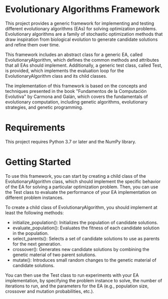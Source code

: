 
# Evolutionary Algorithms Framework
 This project provides a generic framework for implementing and testing different evolutionary algorithms (EAs) for solving optimization problems. Evolutionary algorithms are a family of stochastic optimization methods that draw inspiration from biological evolution to generate candidate solutions and refine them over time.

 This framework includes an abstract class for a generic EA, called EvolutionaryAlgorithm, which defines the common methods and attributes that all EAs should implement. Additionally, a generic test class, called Test, is provided, which implements the evaluation loop for the EvolutionaryAlgorithm class and its child classes.

 The implementation of this framework is based on the concepts and techniques presented in the book "Fundamentos de la Computación Evolutiva" by Carmona and Galán, which covers the fundamentals of evolutionary computation, including genetic algorithms, evolutionary strategies, and genetic programming.

# Requirements
 This project requires Python 3.7 or later and the NumPy library.

# Getting Started
 To use this framework, you can start by creating a child class of the EvolutionaryAlgorithm class, which should implement the specific behavior of the EA for solving a particular optimization problem. Then, you can use the Test class to evaluate the performance of your EA implementation on different problem instances.

To create a child class of EvolutionaryAlgorithm, you should implement at least the following methods:

- initialize_population(): Initializes the population of candidate solutions.
- evaluate_population(): Evaluates the fitness of each candidate solution in the population.
- select_parents(): Selects a set of candidate solutions to use as parents for the next generation.
- crossover(): Generates new candidate solutions by combining the genetic material of two parent solutions.
- mutate(): Introduces small random changes to the genetic material of candidate solutions.

 You can then use the Test class to run experiments with your EA implementation, by specifying the problem instance to solve, the number of iterations to run, and the parameters for the EA (e.g., population size, crossover and mutation probabilities, etc.).
